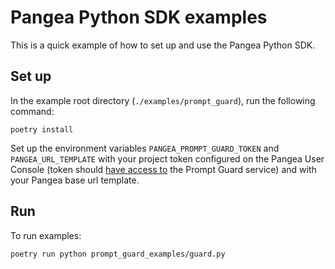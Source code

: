 # Pangea Python SDK examples

This is a quick example of how to set up and use the Pangea Python SDK.

## Set up

In the example root directory (`./examples/prompt_guard`), run the following command:

```
poetry install
```

Set up the environment variables `PANGEA_PROMPT_GUARD_TOKEN` and `PANGEA_URL_TEMPLATE`
with your project token configured on the Pangea User Console (token should
[have access to][tokens] the Prompt Guard service) and with your Pangea base url template.

## Run

To run examples:

```
poetry run python prompt_guard_examples/guard.py
```

[tokens]: https://pangea.cloud/docs/admin-guide/tokens
